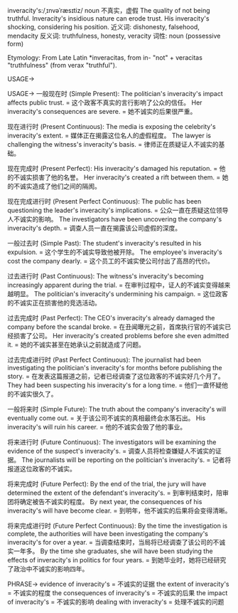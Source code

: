 inveracity's:/ˌɪnvəˈræsɪtiz/
noun
不真实，虚假
The quality of not being truthful.  Inveracity's insidious nature can erode trust.
His inveracity's shocking, considering his position.
近义词: dishonesty, falsehood, mendacity
反义词: truthfulness, honesty, veracity
词性: noun (possessive form)

Etymology: From Late Latin *inveracitas, from in- "not" + veracitas "truthfulness" (from verax "truthful").

USAGE->

USAGE->
一般现在时 (Simple Present):
The politician's inveracity's impact affects public trust. = 这个政客不真实的言行影响了公众的信任。
Her inveracity's consequences are severe. = 她不诚实的后果很严重。


现在进行时 (Present Continuous):
The media is exposing the celebrity's inveracity's extent. = 媒体正在揭露这位名人的虚假程度。
The lawyer is challenging the witness's inveracity's basis. = 律师正在质疑证人不诚实的基础。


现在完成时 (Present Perfect):
His inveracity's damaged his reputation. = 他的不诚实损害了他的名誉。
Her inveracity's created a rift between them. = 她的不诚实造成了他们之间的隔阂。


现在完成进行时 (Present Perfect Continuous):
The public has been questioning the leader's inveracity's implications. = 公众一直在质疑这位领导人不诚实的影响。
The investigators have been uncovering the company's inveracity's depth. = 调查人员一直在揭露该公司虚假的深度。


一般过去时 (Simple Past):
The student's inveracity's resulted in his expulsion. =  这个学生的不诚实导致他被开除。
The employee's inveracity's cost the company dearly. =  这个员工的不诚实使公司付出了高昂的代价。


过去进行时 (Past Continuous):
The witness's inveracity's becoming increasingly apparent during the trial. = 在审判过程中，证人的不诚实变得越来越明显。
The politician's inveracity's undermining his campaign. =  这位政客的不诚实正在损害他的竞选活动。


过去完成时 (Past Perfect):
The CEO's inveracity's already damaged the company before the scandal broke. = 在丑闻曝光之前，首席执行官的不诚实已经损害了公司。
Her inveracity's created problems before she even admitted it. = 她的不诚实甚至在她承认之前就造成了问题。


过去完成进行时 (Past Perfect Continuous):
The journalist had been investigating the politician's inveracity's for months before publishing the story. = 在发表这篇报道之前，记者已经调查了这位政客的不诚实好几个月了。
They had been suspecting his inveracity's for a long time. = 他们一直怀疑他的不诚实很久了。


一般将来时 (Simple Future):
The truth about the company's inveracity's will eventually come out. = 关于该公司不诚实的真相最终会水落石出。
His inveracity's will ruin his career. = 他的不诚实会毁了他的事业。


将来进行时 (Future Continuous):
The investigators will be examining the evidence of the suspect's inveracity's. = 调查人员将检查嫌疑人不诚实的证据。
The journalists will be reporting on the politician's inveracity's. = 记者将报道这位政客的不诚实。


将来完成时 (Future Perfect):
By the end of the trial, the jury will have determined the extent of the defendant's inveracity's. = 到审判结束时，陪审团将确定被告不诚实的程度。
By next year, the consequences of his inveracity's will have become clear. = 到明年，他不诚实的后果将会变得清晰。


将来完成进行时 (Future Perfect Continuous):
By the time the investigation is complete, the authorities will have been investigating the company's inveracity's for over a year. = 当调查结束时，当局将已经调查了该公司的不诚实一年多。
By the time she graduates, she will have been studying the effects of inveracity's in politics for four years. = 到她毕业时，她将已经研究了政治中不诚实的影响四年。


PHRASE->
evidence of inveracity's = 不诚实的证据
the extent of inveracity's = 不诚实的程度
the consequences of inveracity's = 不诚实的后果
the impact of inveracity's = 不诚实的影响
dealing with inveracity's =  处理不诚实的问题
